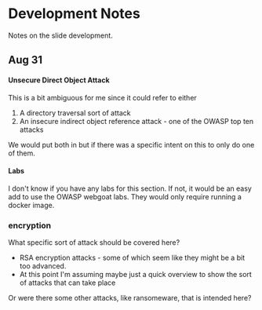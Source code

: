 # Development Notes

Notes on the slide development.

## Aug 31

#### Unsecure Direct Object Attack

This is a bit ambiguous for me since it could refer to either
1. A directory traversal sort of attack 
2. An insecure indirect object reference attack - one of the OWASP top ten attacks

We would put both in but if there was a specific intent on this to only do one of them.

#### Labs
I don't know if you have any labs for this section. If not, it would be an easy add to use the OWASP webgoat labs.  They would only require running a docker image.

### encryption

What specific sort of attack should be covered here?
- RSA encryption attacks - some of which seem like they might be a bit too advanced.
- At this point I'm assuming maybe just a quick overview to show the sort of attacks that can take place

Or were there some other attacks, like ransomeware, that is intended here?